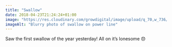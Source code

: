 ```yaml
---
title: "Swallow"
date: 2018-04-23T21:24:24+01:00
image: "https://res.cloudinary.com/growdigital/image/upload/q_70,w_736/v1544109781/swallow-39846036700.jpg"
imageAlt: "Blurry photo of swallow on power line"
---
```


Saw the first swallow of the year yesterday! All on it’s lonesome 😞

